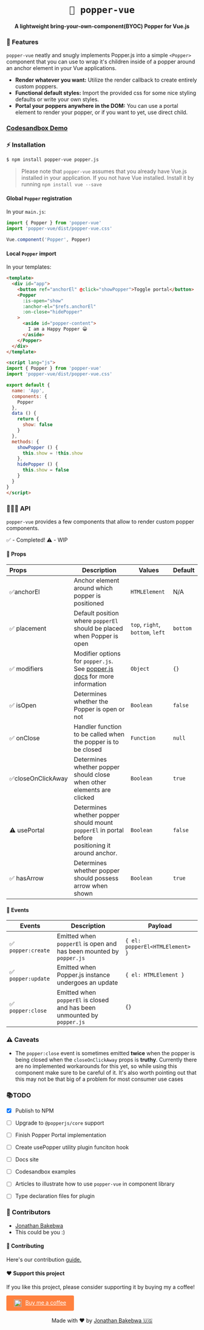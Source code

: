 
<h1 align="center"><code>🎊 popper-vue</code></h1>
<h4 align="center">A lightweight bring-your-own-component(BYOC) Popper for Vue.js</h4>

### 🌟 Features
`popper-vue` neatly and snugly implements Popper.js into a simple `<Popper>` component that you can use to wrap it's children inside of a popper around an anchor element in your Vue applications.
- **Render whatever you want:** Utilize the render callback to create entirely custom poppers.
- **Functional default styles:** Import the provided css for some nice styling defaults or write your own styles.
- **Portal your poppers anywhere in the DOM:** You can use a portal element to render your popper, or if you want to yet, use direct child.

### [Codesandbox Demo](https://codesandbox.io/s/popper-vue-starter-nipsz)

### ⚡️ Installation
```bash
$ npm install popper-vue popper.js
```
> Please note that `popper-vue` assumes that you already have Vue.js installed in your application. If you not have Vue installed. Install it by running `npm install vue --save`

#### Global `Popper` registration
In your `main.js`:
```js
import { Popper } from 'popper-vue'
import 'popper-vue/dist/popper-vue.css'

Vue.component('Popper', Popper)
```


#### Local `Popper` import
In your templates:
```html
<template>
  <div id="app">
    <button ref="anchorEl" @click="showPopper">Toggle portal</button>
    <Popper
      :is-open="show"
      :anchor-el="$refs.anchorEl"
      :on-close="hidePopper"
    >
      <aside id="popper-content">
        I am a Happy Popper 😀
      </aside>
    </Popper>
  </div>
</template>

<script lang="js">
import { Popper } from 'popper-vue'
import 'popper-vue/dist/popper-vue.css'

export default {
  name: 'App',
  components: {
    Popper
  },
  data () {
    return {
      show: false
    }
  },
  methods: {
    showPopper () {
      this.show = !this.show
    },
    hidePopper () {
      this.show = false
    }
  }
}
</script>
```

### 🏋🏼‍♀️ API
`popper-vue` provides a few components that allow to render custom popper components.

✅ -  Completed!
⚠️ -  WIP
#### 🧤 Props
| Props         | Description   | Values | Default |
| :------------- |-------------| ----- | --- |
| ✅anchorEl      | Anchor element around which popper is positioned | `HTMLElement` |  N/A  |
| ✅ placement      | Default position where `popperEl` should be placed when Popper is open | `top`, `right`, `bottom`, `left` |  `bottom`  |
| ✅ modifiers      | Modifier options for `popper.js`. See [popper.js docs]() for more information | `Object` |  `{}`  |
| ✅ isOpen      | Determines whether the Popper is open or not | `Boolean` |  `false`  |
| ✅ onClose  | Handler function to be called when the popper is to be closed | `Function` |  `null`  |
| ✅closeOnClickAway  | Determines whether popper should close when other elements are clicked | `Boolean` |  `true`  |
| ⚠️ usePortal  | Determines whether popper should mount `popperEl` in portal before positioning it around anchor. | `Boolean` |  `false`  |
| ✅ hasArrow  | Determines whether popper should possess arrow when shown | `Boolean` |  `true`  |


#### 📅 Events
| Events        | Description   | Payload |
| ------------- |---------------| ----- |
| ✅ `popper:create`     | Emitted when `popperEl` is open and has been mounted by `popper.js` | `{ el: popperEl<HTMLElement> }` |
| ✅ `popper:update`     | Emitted when Popper.js instance undergoes an update | `{ el: HTMLElement }` |
| ✅ `popper:close`     | Emitted when `popperEl` is closed and has been unmounted by `popper.js` | `{}` |

### ⚠️ Caveats
- The `popper:close` event is sometimes emitted **twice** when the popper is being closed when the `closeOnClickAway` props is **truthy**. Currently there are no implemented workarounds for this yet, so while using this component make sure to be careful of it. It's also worth pointing out that this may not be that big of a problem for most consumer use cases

### 📚TODO
 - [x] Publish to NPM
 - [ ] Upgrade to `@popperjs/core` support
 - [ ] Finish Popper Portal implementation
 - [ ] Create usePopper utility plugin funciton hook
 - [ ] Docs site
 - [ ] Codesandbox examples
 - [ ] Articles to illustrate how to use `popper-vue` in component library
 - [ ] Type declaration files for plugin



### 🦑 Contributors
- [Jonathan Bakebwa](https://twitter.com/codebender828)
- This could be you :)

#### 🤝 Contributing
Here's our contribution [guide.](./.github/CONTRIBUTING.md)

#### ❤️ Support this project
If you like this project, please consider supporting it by buying my a coffee!

<a style="background: #FF813F; color: white; padding: 10px 20px; border-radius: 3px; display: inline-flex;" target="_blank" href="https://www.buymeacoffee.com/dIlWof6x5">
  <img style="margin-right: 10px; height: 20px;" src="https://cdn.buymeacoffee.com/buttons/bmc-new-btn-logo.svg" alt="Buy me a coffee">
  <span>Buy me a coffee</span>
</a>

<center>
  <br>
  Made with ❤️ by <a target="_blank" href="https://twitter.com/codebender828">Jonathan Bakebwa 🇺🇬</a>
</center>

